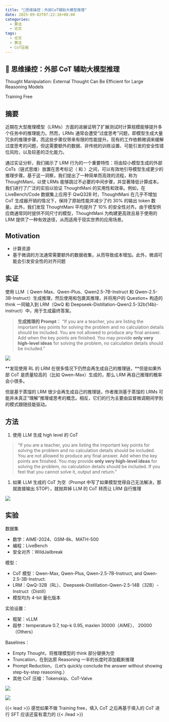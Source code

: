 ```yaml
---
title: "🧠思维操控：外部CoT辅助大模型推理"
date: 2025-09-02T07:22:16+08:00
categories:
  - 算法
  - 论文
tags:
  - 论文
  - 算法
  - CoT压缩
---
```


## 🧠 思维操控：外部 CoT 辅助大模型推理

Thought Manipulation: External Thought Can Be Efficient for Large  Reasoning Models

Training Free

## 摘要

近期在大型推理模型（LRMs）方面的进展证明了扩展测试时计算规模能够提升多个任务中的推理能力。然而，LRMs 通常会遭受“过度思考”问题，即模型生成大量冗余的推理步骤，而这些步骤仅带来有限的性能提升。现有的工作依赖微调来缓解过度思考的问题，但这需要额外的数据、非传统的训练设置、可能引发的安全性错位风险，以及较差的泛化能力。

通过实证分析，我们揭示了 LRM 行为的一个重要特性：将由较小模型生成的外部 CoTs（链式思维）放置在思考标记（<think> 和 </think>）之间，可以有效地引导模型生成更少的推理步骤。基于这一洞察，我们提出了一种简单而高效的流程，称为 ThoughtMani，以使 LRMs 能够跳过不必要的中间步骤，并显著降低计算成本。我们进行了广泛的实验以验证 ThoughtMani 的实用性和效率。例如，在 LiveBench/Code 数据集上应用于 QwQ32B 时，ThoughtMani 在几乎不增加 CoT 生成器开销的情况下，保持了原始性能并减少了约 30% 的输出 token 数量。此外，我们发现 ThoughtMani 平均提升了 10% 的安全性对齐。由于模型供应商通常同时提供不同尺寸的模型，ThoughtMani 为构建更高效且易于使用的 LRM 提供了一种有效途径，从而适用于现实世界的应用场景。

## Motivation

- 计算资源
- 基于微调的方法通常需要额外的数据收集，从而导致成本增加。此外，微调可能会引发安全性的对齐问题

## 实证

使用 LLM（ Qwen-Max、Qwen-Plus、Qwen2.5-7B-Instruct 和 Qwen-2.5-3B-Instruct）生成推理，然后使用<think>和</think>包裹其推理，并将用户的 Question+ 构造的 think 一同输入到 LRM（QwQ 和 Deepseek-Distillation-Qwen2.5-32b(14b)-instruct）中，用于生成最终答案。

> **生成推理的 Prompt：**
> “If you are a teacher, you are listing the important key points for solving the problem and no calculation details should be included. You are not allowed to produce any final answer. Add <STOP> when the key points are finished. You may provide **only very high-level ideas** for solving the problem, no calculation details should be included.”

![](/post_imgs/%F0%9F%A7%A0%E6%80%9D%E7%BB%B4%E6%93%8D%E6%8E%A7%EF%BC%9A%E5%A4%96%E9%83%A8CoT%E8%BE%85%E5%8A%A9%E5%A4%A7%E6%A8%A1%E5%9E%8B%E6%8E%A8%E7%90%86/IPa3bpCbMojwwHxQjvMc7fWXnEc.png)

**发现使用 RL 的 LRM 在很多情况下仍然会再生成自己的推理链，**但是如果外部 CoT 是质量较高的（比如 Qwen-Max）生成的，那么 LRM 再自己推理的概率会小很多。

但是基于蒸馏的 LRM 很少会再生成自己的推理链，作者推测基于蒸馏的 LRMs 可能并未真正“理解”推理或思考的概念。相反，它们的行为主要由监督微调期间学到的模式跟随技能驱动。

## 方法

1. 使用 LLM 生成 high level 的 CoT

> “If you are a teacher, you are listing the important key points for solving the problem and no calculation details should be included. You are not allowed to produce any final answer. Add <STOP> when the key points are finished. You may provide **only very high-level ideas** for solving the problem, no calculation details should be included. If you feel that you cannot solve it, output <STOP> and return.”

1. 如果 LLM 生成的 CoT 为空（Prompt 中写了如果模型觉得自己无法解决，那就直接输出 STOP），就抛弃掉 LLM 的 CoT 转而让 LRM 自行推理

![](/post_imgs/%F0%9F%A7%A0%E6%80%9D%E7%BB%B4%E6%93%8D%E6%8E%A7%EF%BC%9A%E5%A4%96%E9%83%A8CoT%E8%BE%85%E5%8A%A9%E5%A4%A7%E6%A8%A1%E5%9E%8B%E6%8E%A8%E7%90%86/YqJLbxoRqoN6rgxnbnscuTqpn1d.png)

## 实验

数据集

- 数学：AIME-2024、GSM-8k、MATH-500
- 编程：LiveBench
- 安全对齐：WildJailbreak

模型：

- CoT 模型：Qwen-Max, Qwen-Plus, Qwen-2.5-7B-Instruct, and Qwen-2.5-3B-Instruct.
- LRM：QwQ-32B（RL）、Deepseek-Distillation-Qwen-2.5-14B（32B）-Instruct（Distill）
- 模型均为 4-bit 量化版本

实验设置：

- 框架：vLLM
- 超参：temperature 0.7, top-k 0.95, maxlen 30000（AIME）、 20000 （Others）

Baselines：

- Empty Thought，将推理模型的 think 部分替换为空
- Truncation，在到达原 Reasoning 一半的长度时添加</think>截断推理
- Prompt Reduction，（Let’s quickly conclude the answer without showing step-by-step reasoning.）
- 其他 CoT 压缩：Tokenskip、CoT-Valve

![](/post_imgs/%F0%9F%A7%A0%E6%80%9D%E7%BB%B4%E6%93%8D%E6%8E%A7%EF%BC%9A%E5%A4%96%E9%83%A8CoT%E8%BE%85%E5%8A%A9%E5%A4%A7%E6%A8%A1%E5%9E%8B%E6%8E%A8%E7%90%86/ZYaJbpjljoVOydxL5b5coMHJnIf.png)

![](/post_imgs/%F0%9F%A7%A0%E6%80%9D%E7%BB%B4%E6%93%8D%E6%8E%A7%EF%BC%9A%E5%A4%96%E9%83%A8CoT%E8%BE%85%E5%8A%A9%E5%A4%A7%E6%A8%A1%E5%9E%8B%E6%8E%A8%E7%90%86/BtQJbW6N4ohf0HxRQpJcyQF0nag.png)

{{< lead >}}
感觉如果不做 Training free，填入 CoT 之后再基于填入的 CoT 进行 SFT 应该还蛮有潜力的
{{< /lead >}}
